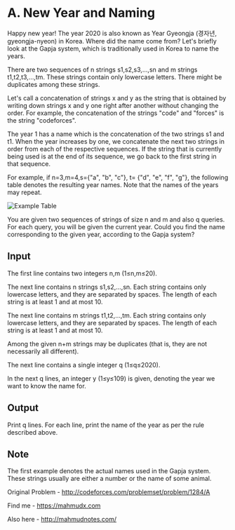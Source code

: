 # A. New Year and Naming

Happy new year! The year 2020 is also known as Year Gyeongja (경자년, gyeongja-nyeon) in Korea. Where did the name come from? Let's briefly look at the Gapja system, which is traditionally used in Korea to name the years.

There are two sequences of n strings s1,s2,s3,…,sn and m strings t1,t2,t3,…,tm. These strings contain only lowercase letters. There might be duplicates among these strings.

Let's call a concatenation of strings x and y as the string that is obtained by writing down strings x and y one right after another without changing the order. For example, the concatenation of the strings "code" and "forces" is the string "codeforces".

The year 1 has a name which is the concatenation of the two strings s1 and t1. When the year increases by one, we concatenate the next two strings in order from each of the respective sequences. If the string that is currently being used is at the end of its sequence, we go back to the first string in that sequence.

For example, if n=3,m=4,s={"a", "b", "c"}, t= {"d", "e", "f", "g"}, the following table denotes the resulting year names. Note that the names of the years may repeat.

![Example Table](https://espresso.codeforces.com/8ba15d7556e2b4c00f134ef1bd9cd5e794851aae.png "Example Table")

You are given two sequences of strings of size n and m and also q queries. For each query, you will be given the current year. Could you find the name corresponding to the given year, according to the Gapja system?

## Input

The first line contains two integers n,m (1≤n,m≤20).

The next line contains n strings s1,s2,…,sn. Each string contains only lowercase letters, and they are separated by spaces. The length of each string is at least 1 and at most 10.

The next line contains m strings t1,t2,…,tm. Each string contains only lowercase letters, and they are separated by spaces. The length of each string is at least 1 and at most 10.

Among the given n+m strings may be duplicates (that is, they are not necessarily all different).

The next line contains a single integer q (1≤q≤2020).

In the next q lines, an integer y (1≤y≤109) is given, denoting the year we want to know the name for.

## Output

Print q lines. For each line, print the name of the year as per the rule described above.

## Note

The first example denotes the actual names used in the Gapja system. These strings usually are either a number or the name of some animal.

Original Problem - <http://codeforces.com/problemset/problem/1284/A>

Find me - <https://mahmudx.com>

Also here - <http://mahmudnotes.com/>
